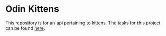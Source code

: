 # Odin Kittens

This repository is for an api pertaining to kittens.
The tasks for this project can be found [here](https://www.theodinproject.com/lessons/apis).
